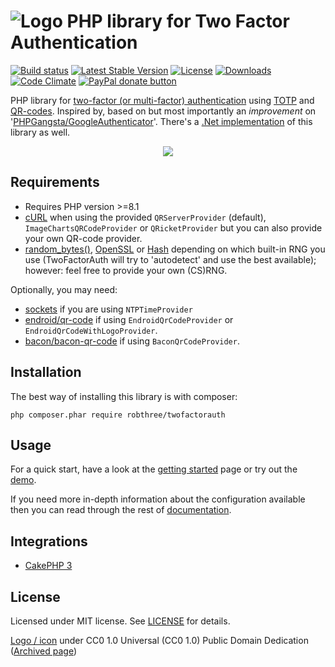 # ![Logo](https://raw.githubusercontent.com/RobThree/TwoFactorAuth/master/logo.png) PHP library for Two Factor Authentication

[![Build status](https://img.shields.io/github/actions/workflow/status/robthree/twofactorauth/test.yml?branch=master)](https://github.com/RobThree/TwoFactorAuth/actions?query=branch%3Amaster) [![Latest Stable Version](https://img.shields.io/packagist/v/robthree/twofactorauth.svg?style=flat-square)](https://packagist.org/packages/robthree/twofactorauth) [![License](https://img.shields.io/packagist/l/robthree/twofactorauth.svg?style=flat-square)](LICENSE) [![Downloads](https://img.shields.io/packagist/dt/robthree/twofactorauth.svg?style=flat-square)](https://packagist.org/packages/robthree/twofactorauth) [![Code Climate](https://img.shields.io/codeclimate/coverage/RobThree/TwoFactorAuth.svg?style=flat-square)](https://codeclimate.com/github/RobThree/TwoFactorAuth) [![PayPal donate button](http://img.shields.io/badge/paypal-donate-orange.svg?style=flat-square)](https://www.paypal.com/cgi-bin/webscr?cmd=_s-xclick&hosted_button_id=6MB5M2SQLP636 "Keep me off the streets")

PHP library for [two-factor (or multi-factor) authentication](http://en.wikipedia.org/wiki/Multi-factor_authentication) using [TOTP](http://en.wikipedia.org/wiki/Time-based_One-time_Password_Algorithm) and [QR-codes](http://en.wikipedia.org/wiki/QR_code). Inspired by, based on but most importantly an *improvement* on '[PHPGangsta/GoogleAuthenticator](https://github.com/PHPGangsta/GoogleAuthenticator)'. There's a [.Net implementation](https://github.com/RobThree/TwoFactorAuth.Net) of this library as well.

<p align="center">
<img src="https://raw.githubusercontent.com/RobThree/TwoFactorAuth/master/multifactorauthforeveryone.png">
</p>

## Requirements

* Requires PHP version >=8.1
* [cURL](http://php.net/manual/en/book.curl.php) when using the provided `QRServerProvider` (default), `ImageChartsQRCodeProvider` or `QRicketProvider` but you can also provide your own QR-code provider.
* [random_bytes()](http://php.net/manual/en/function.random-bytes.php), [OpenSSL](http://php.net/manual/en/book.openssl.php) or [Hash](http://php.net/manual/en/book.hash.php) depending on which built-in RNG you use (TwoFactorAuth will try to 'autodetect' and use the best available); however: feel free to provide your own (CS)RNG.

Optionally, you may need:

* [sockets](https://www.php.net/manual/en/book.sockets.php) if you are using `NTPTimeProvider`
* [endroid/qr-code](https://github.com/endroid/qr-code) if using `EndroidQrCodeProvider` or `EndroidQrCodeWithLogoProvider`.
* [bacon/bacon-qr-code](https://github.com/Bacon/BaconQrCode) if using `BaconQrCodeProvider`.

## Installation

The best way of installing this library is with composer:

`php composer.phar require robthree/twofactorauth`

## Usage

For a quick start, have a look at the [getting started](https://robthree.github.io/TwoFactorAuth/getting-started.html) page or try out the [demo](demo/demo.php).

If you need more in-depth information about the configuration available then you can read through the rest of [documentation](https://robthree.github.io/TwoFactorAuth).

## Integrations

- [CakePHP 3](https://github.com/andrej-griniuk/cakephp-two-factor-auth)

## License

Licensed under MIT license. See [LICENSE](./LICENSE) for details.

[Logo / icon](http://www.iconmay.com/Simple/Travel_and_Tourism_Part_2/luggage_lock_safety_baggage_keys_cylinder_lock_hotel_travel_tourism_luggage_lock_icon_465) under  CC0 1.0 Universal (CC0 1.0) Public Domain Dedication  ([Archived page](http://riii.nl/tm7ap))
